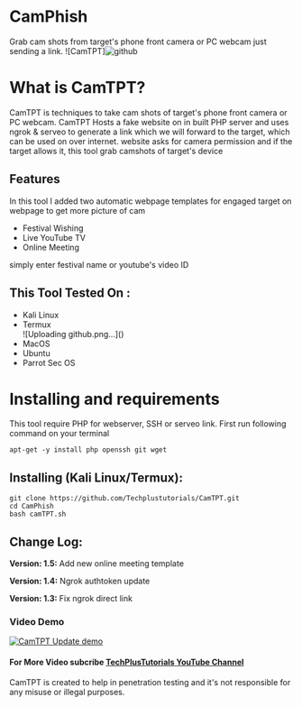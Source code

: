 # CamPhish
Grab cam shots from target's phone front camera or PC webcam just sending a link.
![CamTPT]![github](https://user-images.githubusercontent.com/82097541/149163961-48799ce8-ddd5-4383-aad3-2f3154bac25f.png)


# What is CamTPT?
<p>CamTPT is techniques to take cam shots of target's phone front camera or PC webcam. CamTPT Hosts a fake website on in built PHP server and uses ngrok & serveo to generate a link which we will forward to the target, which can be used on over internet. website asks for camera permission and if the target allows it, this tool grab camshots of target's device</p>

## Features
<p>In this tool I added two automatic webpage templates for engaged target on webpage to get more picture of cam</p>
<ul>
  <li>Festival Wishing</li>
  <li>Live YouTube TV</li>
   <li>Online Meeting</li>
</ul>
<p>simply enter festival name or youtube's video ID</p>

## This Tool Tested On :
<ul>
  <li>Kali Linux</li>
  <li>Termux</li>![Uploading github.png…]()

  <li>MacOS</li>
  <li>Ubuntu</li>
  <li>Parrot Sec OS</li>
</ul>

# Installing and requirements
<p>This tool require PHP for webserver, SSH or serveo link. First run following command on your terminal</p>

```
apt-get -y install php openssh git wget
```

## Installing (Kali Linux/Termux):

```
git clone https://github.com/Techplustutorials/CamTPT.git
cd CamPhish
bash camTPT.sh
```

## Change Log:

<p><b>Version: 1.5:</b> Add new online meeting template</p>
<p><b>Version: 1.4:</b> Ngrok authtoken update</p>
<p><b>Version: 1.3:</b> Fix ngrok direct link</p>

### Video Demo
[![CamTPT Update demo]()]()
#### For More Video subcribe <a href="https://www.youtube.com/channel/UCOjuEkJrHwWyPqCEbuedSZQ">TechPlusTutorials YouTube Channel</a>
<p>CamTPT is created to help in penetration testing and it's not responsible for any misuse or illegal purposes.</p>
